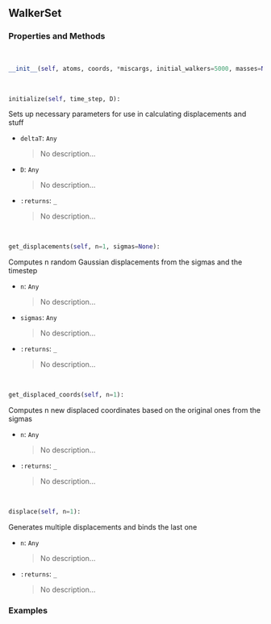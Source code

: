 ## <a id="RynDMC.WalkerSet.WalkerSet">WalkerSet</a>


### Properties and Methods
<a id="RynDMC.WalkerSet.WalkerSet.__init__">&nbsp;</a>
```python
__init__(self, atoms, coords, *miscargs, initial_walkers=5000, masses=None, sigmas=None, weights=None, _initialize=True): 
```

<a id="RynDMC.WalkerSet.WalkerSet.initialize">&nbsp;</a>
```python
initialize(self, time_step, D): 
```
Sets up necessary parameters for use in calculating displacements and stuff
- `deltaT`: `Any`
    >No description...
- `D`: `Any`
    >No description...
- `:returns`: `_`
    >No description...

<a id="RynDMC.WalkerSet.WalkerSet.get_displacements">&nbsp;</a>
```python
get_displacements(self, n=1, sigmas=None): 
```
Computes n random Gaussian displacements from the sigmas and the timestep
- `n`: `Any`
    >No description...
- `sigmas`: `Any`
    >No description...
- `:returns`: `_`
    >No description...

<a id="RynDMC.WalkerSet.WalkerSet.get_displaced_coords">&nbsp;</a>
```python
get_displaced_coords(self, n=1): 
```
Computes n new displaced coordinates based on the original ones from the sigmas
- `n`: `Any`
    >No description...
- `:returns`: `_`
    >No description...

<a id="RynDMC.WalkerSet.WalkerSet.displace">&nbsp;</a>
```python
displace(self, n=1): 
```
Generates multiple displacements and binds the last one
- `n`: `Any`
    >No description...
- `:returns`: `_`
    >No description...

### Examples
